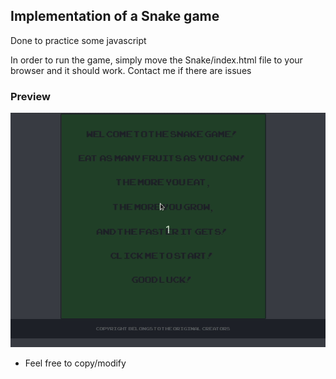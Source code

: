 ## Implementation of a Snake game
Done to practice some javascript

In order to run the game, simply move the Snake/index.html file to your browser and it should work. Contact me if there are issues

### Preview
![](preview.gif)

- Feel free to copy/modify